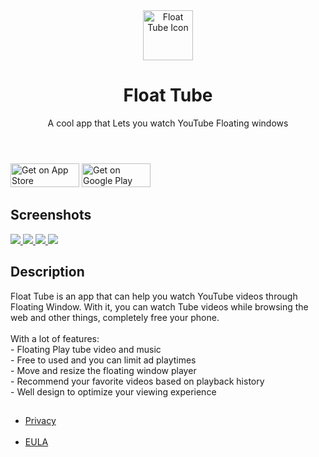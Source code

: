 <html lang="en">
<head>
    <meta charset="utf-8">
    <meta http-equiv="X-UA-Compatible" content="IE=edge">
    <meta name="viewport" content="width=device-width, initial-scale=1.0, maximum-scale=1.0, user-scalable=no"/>
    <meta name="description" content="Float Tube is a very cool app that Lets you watch Tube Floating windows">
    <meta name="theme-color" content="#efeeff">
    <meta name="msapplication-navbutton-color" content="#efeeff">
    <meta name="apple-mobile-web-app-status-bar-style" content="#efeeff">
    <meta property="og:image" content="https://pipyoutube.github.io/icon.webp">
    <link rel="alternate" type="application/rss+xml" title="Float Tube" href="/feed.xml">
    <link href="https://fonts.googleapis.com/css?family=Heebo:900" rel="stylesheet">
    <title>Float Tube | Float Tube is a very cool app that Lets you watch Tube Floating windows</title>
    <meta name="generator" content="Jekyll v3.5.0"/>
    <meta property="og:title" content="Float Tube">
    <meta name="author" content="Kay">
    <meta property="og:locale" content="en_US"/>
    <meta name="description" content="Float Tube is a very cool app that Lets you watch Tube Floating windows">
    <meta property="og:description" content="Float Tube is a very cool app that Lets you watch Tube Floating windows">
    <link rel="canonical" href="https://pipyoutube.github.io/">
    <meta property="og:url" content="https://pipyoutube.github.io/">
    <meta property="og:site_name" content="Float Tube">
    <meta name="twitter:card" content="summary">
    <meta name="twitter:site" content="@">
    <meta name="twitter:creator" content="@Kay">
    <script type="application/ld+json">
        {
            "url": "https://pipyoutube.github.io/",
            "publisher": {
                "@type": "Organization",
                "logo": {
                    "@type": "ImageObject",
                    "url": "https://pipyoutube.github.io/icon.webp"
                },
                "name": "Kay"
            },
            "name": "Float Tube",
            "author": {
                "@type": "Person",
                "name": "Kay"
            },
            "headline": "Float Tube",
            "sameAs": [null],
            "description": "Float Tube is a very cool app that Lets you watch Tube Floating windows",
            "@type": "WebSite",
            "@context": "http://schema.org"
        }
    </script>
    <meta name="mobile-web-app-capable" content="yes">
    <meta name="theme-color" content="#fff">
    <meta name="application-name" content="mobile-app-landingpage-template">
    <link rel="apple-touch-icon" sizes="180x180" href="/icon.webp">
    <meta name="apple-mobile-web-app-capable" content="yes">
    <meta name="apple-mobile-web-app-status-bar-style" content="black-translucent">
    <meta name="apple-mobile-web-app-title" content="mobile-app-landingpage-template">
    <link rel="icon" type="image/png" href="icon.webp">
    <link rel="apple-touch-startup-image" href="1.webp">
    <link href="/app.css" rel="stylesheet">
</head>
<body>
<main>
    <header class="app__header container">
        <div class="app__logo1-wrapper">
            <img class="app__logo1" src="https://pipyoutube.github.io/icon.webp" alt="Float Tube Icon" width="80" height="80">
        </div>
        <div class="app__infos1">
            <h1 class="app__name">Float Tube</h1>
            <p class="app__description">A cool app that Lets you watch YouTube Floating windows</p>
        </div>
    </header>
    <div class="app__buttons app__buttons--mobile container">
        <a href="https://play.google.com/store/apps/details?id=com.k.video.tube" class="app__button-play" target="_blank"><img src="ios-download.webp" alt="Get on App Store" width="110" height="38"></a>    
        <a href="https://play.google.com/store/apps/details?id=com.k.video.tube" class="app__button-play" target="_blank"><img src="android-download.webp" alt="Get on Google Play" width="110" height="38"></a>
    </div>
    <section class="app__screenshots app__section">
        <div class="container">
            <h2 class="app__section-title">Screenshots</h2>
        </div>
        <div class="app__screenshots-wrapper container-desktop">
            <div class="app__screenshots-list">
                <a href="3.webp" class="lightbox">
                    <img src="3.webp" class="app__screenshot">
                </a>
                <a href="2.webp" class="lightbox">
                    <img src="2.webp" class="app__screenshot">
                </a>
                <a href="1.webp" class="lightbox">
                    <img src="/1.webp" class="app__screenshot">
                </a>
                <a href="4.webp" class="lightbox">
                    <img src="4.webp" class="app__screenshot">
                </a>
            </div>
        </div>
    </section>
    <section class="app__fulldescription app__section container">
        <h2 class="app__section-title">Description</h2>
        <div class="app__fulldescription-content">
            <p>Float Tube is an app that can help you watch YouTube videos through Floating Window. With it, you can watch Tube videos while browsing the web and other things, completely free your phone. <br> <br>With a lot of features: <br>- Floating Play tube video and music <br>- Free to used and you can limit ad playtimes <br>- Move and resize the floating window player <br>- Recommend your favorite videos based on playback history <br>- Well design to optimize your viewing experience</p>
        </div>
    </section>
    <section class="app__featured app__section container">
        <h2 class="app__section-title"></h2>
        <div class="app__featured-content"></div>
    </section>
</main>
<footer class="footer">
    <div class="container">
        <div >
            <ul >
                <li><a href="https://pipyoutube.github.io/PrivacyPolicy.html" target="_blank">Privacy</a></li>
                <br>
                <li><a href="https://pipyoutube.github.io/EULA.html" target="_blank">EULA</a></li>
            </ul>
        </div>
    </div>
</footer>
</body>
</html>
